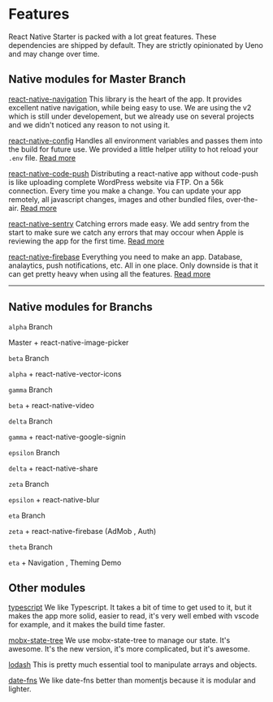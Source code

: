 # Features

React Native Starter is packed with a lot great features. These dependencies are shipped by default. They are strictly opinionated by Ueno and may change over time.

## Native modules for Master Branch

[react-native-navigation](https://github.com/wix/react-native-navigation) This library is the heart of the app. It provides excellent native navigation, while being easy to use. We are using the v2 which is still under developement, but we already use on several projects and we didn't noticed any reason to not using it.

[react-native-config](https://github.com/luggit/react-native-config) Handles all environment variables and passes them into the build for future use. We provided a little helper utility to hot reload your `.env` file. [Read more](/ENV.md)

[react-native-code-push](https://github.com/Microsoft/react-native-code-push) Distributing a react-native app without code-push is like uploading complete WordPress website via FTP. On a 56k connection. Every time you make a change. You can update your app remotely, all javascript changes, images and other bundled files, over-the-air. [Read more](/CODEPUSH.md)

[react-native-sentry](https://github.com/getsentry/react-native-sentry) Catching errors made easy. We add sentry from the start to make sure we catch any errors that may occour when Apple is reviewing the app for the first time. [Read more](/SENTRY.md)

[react-native-firebase](https://github.com/invertase/react-native-firebase) Everything you need to make an app. Database, analaytics, push notifications, etc. All in one place. Only downside is that it can get pretty heavy when using all the features. [Read more](/FIREBASE.md)

---

## Native modules for Branchs

`alpha` Branch

Master + react-native-image-picker

`beta` Branch

`alpha` + react-native-vector-icons

`gamma` Branch

`beta` + react-native-video

`delta` Branch

`gamma` + react-native-google-signin

`epsilon` Branch

`delta` + react-native-share

`zeta` Branch

`epsilon` + react-native-blur

`eta` Branch

`zeta` + react-native-firebase (AdMob , Auth)

`theta` Branch

`eta` + Navigation , Theming Demo

## Other modules

[typescript](https://www.typescriptlang.org/) We like Typescript. It takes a bit of time to get used to it, but it makes the app more solid, easier to read, it's very well embed with vscode for example, and it makes the build time faster.

[mobx-state-tree](https://github.com/mobxjs/mobx-state-tree) We use mobx-state-tree to manage our state. It's awesome. It's the new version, it's more complicated, but it's awesome.

[lodash](https://lodash.com/) This is pretty much essential tool to manipulate arrays and objects.

[date-fns](https://date-fns.org/) We like date-fns better than momentjs because it is modular and lighter.
